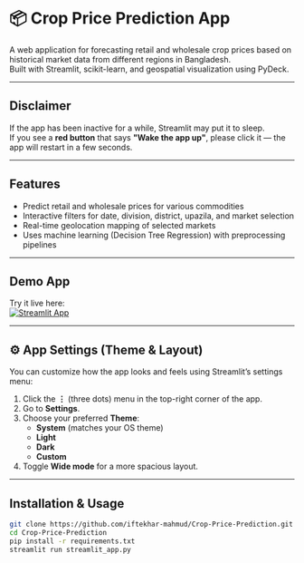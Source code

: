 # 📦 Crop Price Prediction App

A web application for forecasting retail and wholesale crop prices based on historical market data from different regions in Bangladesh.  
Built with Streamlit, scikit-learn, and geospatial visualization using PyDeck.

---
## Disclaimer

If the app has been inactive for a while, Streamlit may put it to sleep.  
If you see a **red button** that says **"Wake the app up"**, please click it — the app will restart in a few seconds.

---
## Features

- Predict retail and wholesale prices for various commodities
- Interactive filters for date, division, district, upazila, and market selection
- Real-time geolocation mapping of selected markets
- Uses machine learning (Decision Tree Regression) with preprocessing pipelines

---

## Demo App

Try it live here:  
[![Streamlit App](https://static.streamlit.io/badges/streamlit_badge_black_white.svg)](https://croppriceprediction.streamlit.app/)

---
## ⚙️ App Settings (Theme & Layout)

You can customize how the app looks and feels using Streamlit’s settings menu:

1. Click the **⋮** (three dots) menu in the top-right corner of the app.
2. Go to **Settings**.
3. Choose your preferred **Theme**:
   - **System** (matches your OS theme)
   - **Light**
   - **Dark**
   - **Custom**
4. Toggle **Wide mode** for a more spacious layout.

---
## Installation & Usage

```bash
git clone https://github.com/iftekhar-mahmud/Crop-Price-Prediction.git
cd Crop-Price-Prediction
pip install -r requirements.txt
streamlit run streamlit_app.py
